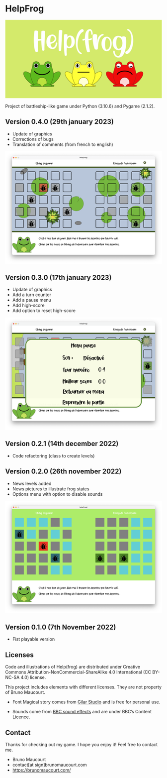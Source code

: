 #	HelpFrog

![Help(frog)](https://raw.githubusercontent.com/BrunoMaucourt/Help-frog/main/Pictures/GitHub_card.png)

Project of battleship-like game under Python (3.10.6) and Pygame (2.1.2).

## Version 0.4.0 (29th january 2023)

- Update of graphics
- Corrections of bugs
- Translation of comments (from french to english)

![screenshot](https://raw.githubusercontent.com/BrunoMaucourt/Help-frog/main/Pictures/Screenshots/Screenshot_version4.png)

## Version 0.3.0 (17th january 2023)

- Update of graphics
- Add a turn counter
- Add a pause menu
- Add high-score
- Add option to reset high-score

![screenshot](https://raw.githubusercontent.com/BrunoMaucourt/Help-frog/main/Pictures/Screenshots/Screenshot_version3.png)

## Version 0.2.1 (14th december 2022)

- Code refactoring (class to create levels)

## Version 0.2.0 (26th november 2022)

- News levels added
- News pictures to illustrate frog states
- Options menu with option to disable sounds

![screenshot](https://raw.githubusercontent.com/BrunoMaucourt/Help-frog/main/Pictures/Screenshots/Screenshot_version2.png)

## Version 0.1.0 (7th November 2022)

- Fist playable version

## Licenses

Code and illustrations of Help(frog) are distributed under Creative Commons Attribution-NonCommercial-ShareAlike 4.0 International (CC BY-NC-SA 4.0) license.

This project includes elements with different licenses. They are not property of Bruno Maucourt.

- Font Magical story comes from [Gilar Studio](https://www.dafont.com/magical-story.font) and is free for personal use.

- Sounds come from [BBC sound effects](https://sound-effects.bbcrewind.co.uk/) and are under BBC’s Content Licence.

## Contact

Thanks for checking out my game. I hope you enjoy it! Feel free to contact me.

- Bruno Maucourt
- contact[at sign]brunomaucourt.com
- https://brunomaucourt.com/